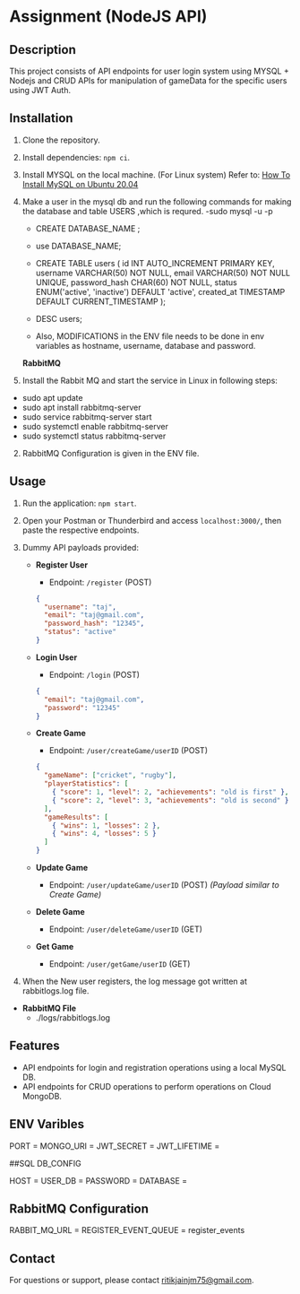 # Assignment (NodeJS API)

## Description

This project consists of API endpoints for user login system using MYSQL + Nodejs and CRUD APIs for manipulation of gameData for the specific users using JWT Auth.

## Installation

1. Clone the repository.
2. Install dependencies: `npm ci`.
3. Install MYSQL on the local machine. (For Linux system)
   Refer to: [How To Install MySQL on Ubuntu 20.04](https://www.digitalocean.com/community/tutorials/how-to-install-mysql-on-ubuntu-20-04)
4. Make a user in the mysql db and run the following commands for making the database and table USERS ,which is requred.
   -sudo mysql -u <username> -p <password>

   - CREATE DATABASE_NAME ;
   - use DATABASE_NAME;
   - CREATE TABLE users (
     id INT AUTO_INCREMENT PRIMARY KEY,
     username VARCHAR(50) NOT NULL,
     email VARCHAR(50) NOT NULL UNIQUE,
     password_hash CHAR(60) NOT NULL,
     status ENUM('active', 'inactive') DEFAULT 'active',
     created_at TIMESTAMP DEFAULT CURRENT_TIMESTAMP
     );
   - DESC users;

   - Also, MODIFICATIONS in the ENV file needs to be done in env variables as hostname, username, database and password.

   **RabbitMQ**

5. Install the Rabbit MQ and start the service in Linux in following steps:

- sudo apt update
- sudo apt install rabbitmq-server
- sudo service rabbitmq-server start
- sudo systemctl enable rabbitmq-server
- sudo systemctl status rabbitmq-server

2. RabbitMQ Configuration is given in the ENV file.

## Usage

1. Run the application: `npm start`.
2. Open your Postman or Thunderbird and access `localhost:3000/`, then paste the respective endpoints.
3. Dummy API payloads provided:

   - **Register User**

     - Endpoint: `/register` (POST)

     ```json
     {
       "username": "taj",
       "email": "taj@gmail.com",
       "password_hash": "12345",
       "status": "active"
     }
     ```

   - **Login User**

     - Endpoint: `/login` (POST)

     ```json
     {
       "email": "taj@gmail.com",
       "password": "12345"
     }
     ```

   - **Create Game**

     - Endpoint: `/user/createGame/userID` (POST)

     ```json
     {
       "gameName": ["cricket", "rugby"],
       "playerStatistics": [
         { "score": 1, "level": 2, "achievements": "old is first" },
         { "score": 2, "level": 3, "achievements": "old is second" }
       ],
       "gameResults": [
         { "wins": 1, "losses": 2 },
         { "wins": 4, "losses": 5 }
       ]
     }
     ```

   - **Update Game**

     - Endpoint: `/user/updateGame/userID` (POST)
       _(Payload similar to Create Game)_

   - **Delete Game**

     - Endpoint: `/user/deleteGame/userID` (GET)

   - **Get Game**
     - Endpoint: `/user/getGame/userID` (GET)

4. When the New user registers, the log message got written at rabbitlogs.log file.

- **RabbitMQ File**
  - ./logs/rabbitlogs.log

## Features

- API endpoints for login and registration operations using a local MySQL DB.
- API endpoints for CRUD operations to perform operations on Cloud MongoDB.


## ENV Varibles
PORT = 
MONGO_URI =
JWT_SECRET = 
JWT_LIFETIME =

##SQL DB_CONFIG

HOST = 
USER_DB = 
PASSWORD = 
DATABASE = 


## RabbitMQ Configuration
RABBIT_MQ_URL =
REGISTER_EVENT_QUEUE = register_events


## Contact

For questions or support, please contact ritikjainjm75@gmail.com.
